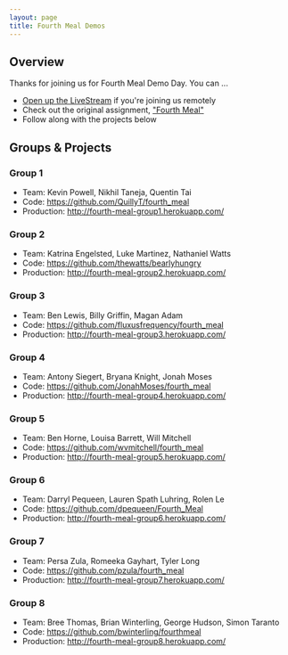 ```yaml
---
layout: page
title: Fourth Meal Demos
---
```


## Overview

Thanks for joining us for Fourth Meal Demo Day. You can ...

* [Open up the LiveStream](https://new.livestream.com/accounts/1384078/fourth-meal) if you're joining us remotely
* Check out the original assignment, ["Fourth Meal"](http://tutorials.jumpstartlab.com/projects/fourth_meal.html)
* Follow along with the projects below

## Groups & Projects

### Group 1

* Team: Kevin Powell, Nikhil Taneja, Quentin Tai
* Code: https://github.com/QuillyT/fourth_meal
* Production: http://fourth-meal-group1.herokuapp.com/

### Group 2

* Team: Katrina Engelsted, Luke Martinez, Nathaniel Watts
* Code: https://github.com/thewatts/bearlyhungry
* Production: http://fourth-meal-group2.herokuapp.com/

### Group 3

* Team: Ben Lewis, Billy Griffin, Magan Adam
* Code: https://github.com/fluxusfrequency/fourth_meal
* Production: http://fourth-meal-group3.herokuapp.com/

### Group 4

* Team: Antony Siegert, Bryana Knight, Jonah Moses
* Code: https://github.com/JonahMoses/fourth_meal
* Production: http://fourth-meal-group4.herokuapp.com/

### Group 5

* Team: Ben Horne, Louisa Barrett, Will Mitchell
* Code: https://github.com/wvmitchell/fourth_meal
* Production: http://fourth-meal-group5.herokuapp.com/

### Group 6

* Team: Darryl Pequeen, Lauren Spath Luhring, Rolen Le
* Code: https://github.com/dpequeen/Fourth_Meal
* Production: http://fourth-meal-group6.herokuapp.com/

### Group 7

* Team: Persa Zula, Romeeka Gayhart, Tyler Long
* Code: https://github.com/pzula/fourth_meal
* Production: http://fourth-meal-group7.herokuapp.com/

### Group 8

* Team: Bree Thomas, Brian Winterling, George Hudson, Simon Taranto
* Code: https://github.com/bwinterling/fourthmeal
* Production: http://fourth-meal-group8.herokuapp.com/
